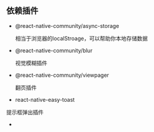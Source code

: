 ## 依赖插件

+ @react-native-community/async-storage

  相当于浏览器的localStroage，可以帮助你本地存储数据

+ @react-native-community/blur

  视觉模糊插件

+ @react-native-community/viewpager

  翻页插件

+   react-native-easy-toast

  提示框弹出插件

+ 